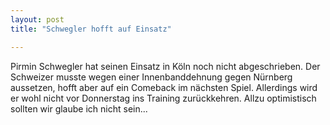 ```yaml
---
layout: post
title: "Schwegler hofft auf Einsatz"

---
```


Pirmin Schwegler hat seinen Einsatz in Köln noch nicht abgeschrieben. Der Schweizer musste wegen einer Innenbanddehnung gegen Nürnberg aussetzen, hofft aber auf ein Comeback im nächsten Spiel. Allerdings wird er wohl nicht vor Donnerstag ins Training zurückkehren. Allzu optimistisch sollten wir glaube ich nicht sein...


